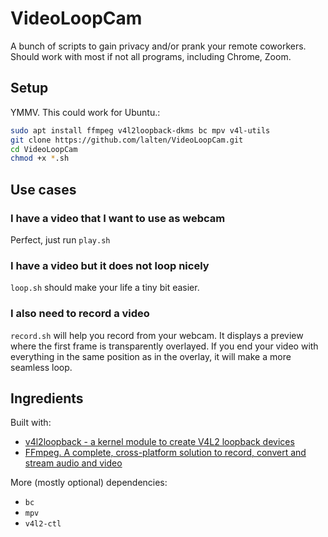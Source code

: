 # VideoLoopCam

A bunch of scripts to gain privacy and/or prank your remote coworkers. Should work with most if not all programs, including Chrome, Zoom.

## Setup
YMMV. This could work for Ubuntu.:
```sh
sudo apt install ffmpeg v4l2loopback-dkms bc mpv v4l-utils
git clone https://github.com/lalten/VideoLoopCam.git
cd VideoLoopCam
chmod +x *.sh
```

## Use cases

### I have a video that I want to use as webcam
Perfect, just run `play.sh`

### I have a video but it does not loop nicely
`loop.sh` should make your life a tiny bit easier.

### I also need to record a video
`record.sh` will help you record from your webcam. It displays a preview where the first frame is transparently overlayed. If you end your video with everything in the same position as in the overlay, it will make a more seamless loop.

## Ingredients
Built with:
 * [v4l2loopback - a kernel module to create V4L2 loopback devices](https://github.com/umlaeute/v4l2loopback)
 * [FFmpeg. A complete, cross-platform solution to record, convert and stream audio and video](https://ffmpeg.org/)

More (mostly optional) dependencies:
 * `bc`
 * `mpv`
 * `v4l2-ctl`
